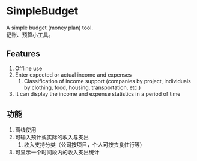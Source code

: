 # SimpleBudget
A simple budget (money plan) tool.  
记账、预算小工具。

## Features
1. Offline use
2. Enter expected or actual income and expenses
     1. Classification of income support (companies by project, individuals by clothing, food, housing, transportation, etc.)
4. It can display the income and expense statistics in a period of time

## 功能
1. 离线使用
2. 可输入预计或实际的收入与支出
    1. 收入支持分类（公司按项目，个人可按衣食住行等）
4. 可显示一个时间段内的收入支出统计
